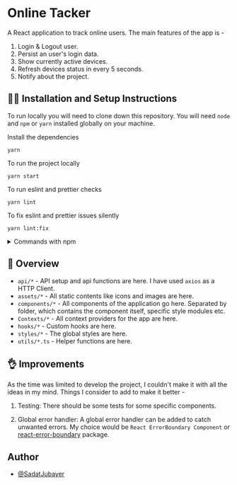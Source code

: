 # Online Tacker

A React application to track online users. The main features of the app is -

1. Login & Logout user.
2. Persist an user's login data.
3. Show currently active devices.
4. Refresh devices status in every 5 seconds.
5. Notify about the project.

## 👨‍💻 Installation and Setup Instructions

To run locally you will need to clone down this repository. You will need `node` and `npm` or `yarn` installed globally on your machine.

Install the dependencies

```shell
yarn
```

To run the project locally

```shell
yarn start
```

To run eslint and prettier checks

```shell
yarn lint
```

To fix eslint and prettier issues silently

```shell
yarn lint:fix
```

<details>
  <summary> Commands with npm</summary>

Install the dependencies

```shell
npm install
```

To run project locally

```shell
npm start
```

To run eslint and prettier checks

```shell
npm run lint
```

To fix eslint and prettier issues silently

```shell
npm run lint:fix
```

</details>

## 📑 Overview

-   `api/*` - API setup and api functions are here. I have used `axios` as a HTTP Client.
-   `assets/*` - All static contents like icons and images are here.
-   `components/*` - All components of the application go here. Separated by folder, which contains the component itself, specific style modules etc.
-   `Contexts/*` - All context providers for the app are here.
-   `hooks/*` - Custom hooks are here.
-   `styles/*` - The global styles are here.
-   `utils/*.ts` - Helper functions are here.

## 👌 Improvements

As the time was limited to develop the project, I couldn't make it with all the ideas in my mind. Things I consider to add to make it better -

1. Testing: There should be some tests for some specific components.

2. Global error handler: A global error handler can be added to catch unwanted errors. My choice would be `React ErrorBoundary Component` or [react-error-boundary](https://www.npmjs.com/package/react-error-boundary?activeTab=dependencies) package.

## Author

-   [@SadatJubayer](https://www.smjubayer.me)
